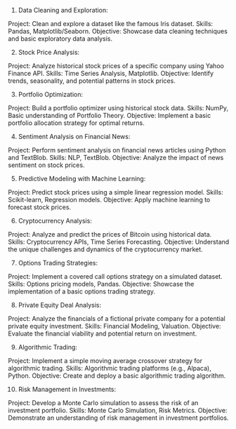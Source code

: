 1. Data Cleaning and Exploration:

Project: Clean and explore a dataset like the famous Iris dataset.
Skills: Pandas, Matplotlib/Seaborn.
Objective: Showcase data cleaning techniques and basic exploratory data analysis.

2. Stock Price Analysis:

Project: Analyze historical stock prices of a specific company using Yahoo Finance API.
Skills: Time Series Analysis, Matplotlib.
Objective: Identify trends, seasonality, and potential patterns in stock prices.

3. Portfolio Optimization:

Project: Build a portfolio optimizer using historical stock data.
Skills: NumPy, Basic understanding of Portfolio Theory.
Objective: Implement a basic portfolio allocation strategy for optimal returns.

4. Sentiment Analysis on Financial News:

Project: Perform sentiment analysis on financial news articles using Python and TextBlob.
Skills: NLP, TextBlob.
Objective: Analyze the impact of news sentiment on stock prices.

5. Predictive Modeling with Machine Learning:

Project: Predict stock prices using a simple linear regression model.
Skills: Scikit-learn, Regression models.
Objective: Apply machine learning to forecast stock prices.

6. Cryptocurrency Analysis:

Project: Analyze and predict the prices of Bitcoin using historical data.
Skills: Cryptocurrency APIs, Time Series Forecasting.
Objective: Understand the unique challenges and dynamics of the cryptocurrency market.

7. Options Trading Strategies:

Project: Implement a covered call options strategy on a simulated dataset.
Skills: Options pricing models, Pandas.
Objective: Showcase the implementation of a basic options trading strategy.

8. Private Equity Deal Analysis:

Project: Analyze the financials of a fictional private company for a potential private equity investment.
Skills: Financial Modeling, Valuation.
Objective: Evaluate the financial viability and potential return on investment.

9. Algorithmic Trading:

Project: Implement a simple moving average crossover strategy for algorithmic trading.
Skills: Algorithmic trading platforms (e.g., Alpaca), Python.
Objective: Create and deploy a basic algorithmic trading algorithm.

10. Risk Management in Investments:

Project: Develop a Monte Carlo simulation to assess the risk of an investment portfolio.
Skills: Monte Carlo Simulation, Risk Metrics.
Objective: Demonstrate an understanding of risk management in investment portfolios.